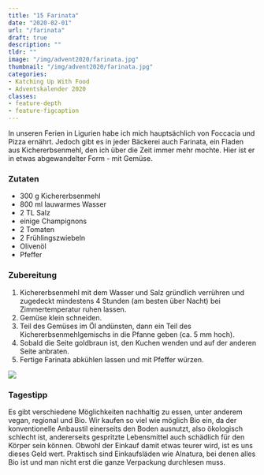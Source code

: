 ```yaml
---
title: "15 Farinata"
date: "2020-02-01"
url: "/farinata"
draft: true
description: ""
tldr: ""
image: "/img/advent2020/farinata.jpg"
thumbnail: "/img/advent2020/farinata.jpg"
categories:
- Katching Up With Food
- Adventskalender 2020
classes: 
- feature-depth
- feature-figcaption
---
```

In unseren Ferien in Ligurien habe ich mich hauptsächlich von Foccacia und Pizza ernährt. Jedoch gibt es in jeder Bäckerei auch Farinata, ein Fladen aus Kichererbsenmehl, den ich über die Zeit immer mehr mochte. Hier ist er in etwas abgewandelter Form - mit Gemüse.

<!--more-->

### Zutaten

- 300 g Kichererbsenmehl
- 800 ml lauwarmes Wasser
- 2 TL Salz
- einige Champignons
- 2 Tomaten
- 2 Frühlingszwiebeln
- Olivenöl
- Pfeffer


### Zubereitung

1. Kichererbsenmehl mit dem Wasser und Salz gründlich verrühren und zugedeckt mindestens 4 Stunden (am besten über Nacht) bei Zimmertemperatur ruhen lassen. 
2. Gemüse klein schneiden.
3. Teil des Gemüses im Öl andünsten, dann ein Teil des Kichererbsenmehlgemischs in die Pfanne geben (ca. 5 mm hoch).
4. Sobald die Seite goldbraun ist, den Kuchen wenden und auf der anderen Seite anbraten.
5. Fertige Farinata abkühlen lassen und mit Pfeffer würzen.

![](/img/advent2020/farinata.jpg)

### Tagestipp
Es gibt verschiedene Möglichkeiten nachhaltig zu essen, unter anderem vegan, regional und Bio. Wir kaufen so viel wie möglich Bio ein, da der konventionelle Anbaustil einerseits den Boden ausnutzt, also ökologisch schlecht ist, andererseits gespritzte Lebensmittel auch schädlich für den Körper sein können. Obwohl der Einkauf damit etwas teurer wird, ist es uns dieses Geld wert. Praktisch sind Einkaufsläden wie Alnatura, bei denen alles Bio ist und man nicht erst die ganze Verpackung durchlesen muss.